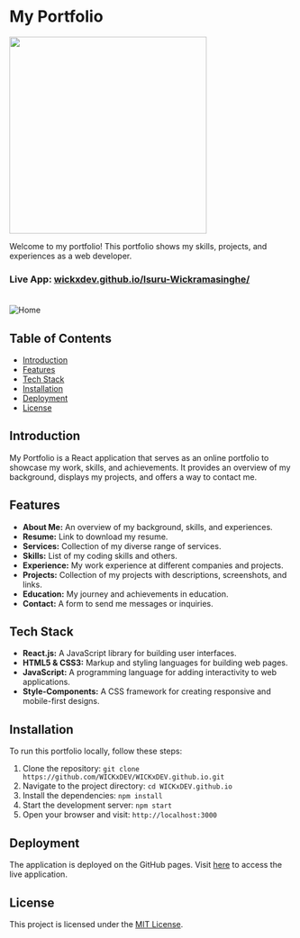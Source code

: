 # My Portfolio

<p><a href="https://github.com/wICKxDEV"><img src="https://skillicons.dev/icons?i=react,js,html,css,firebase,vscode,github" width=350></a></p>

Welcome to my portfolio! This portfolio shows my skills, projects, and experiences as a web developer.

### Live App: [wickxdev.github.io/Isuru-Wickramasinghe/](https://wickxdev.github.io/Isuru-Wickramasinghe/)<br><br>

<img src="https://cdn.discordapp.com/attachments/1026764838464139335/1258052884470435850/fp.PNG?ex=6686a48d&is=6685530d&hm=91e6cb37fc784a17fb810479cc82de6eed621a3e09414982e0e1fd92c954c9cc&" alt="Home">

## Table of Contents

- [Introduction](#introduction)
- [Features](#features)
- [Tech Stack](#tech-stack)
- [Installation](#installation)
- [Deployment](#deployment)
- [License](#license)

## Introduction

My Portfolio is a React application that serves as an online portfolio to showcase my work, skills, and achievements. It provides an overview of my background, displays my projects, and offers a way to contact me.

## Features

- **About Me:** An overview of my background, skills, and experiences.
- **Resume:** Link to download my resume.
- **Services:** Collection of my diverse range of services.
- **Skills:** List of my coding skills and others.
- **Experience:** My work experience at different companies and projects.
- **Projects:** Collection of my projects with descriptions, screenshots, and links.
- **Education:** My journey and achievements in education.
- **Contact:** A form to send me messages or inquiries.

## Tech Stack

- **React.js:** A JavaScript library for building user interfaces.
- **HTML5 & CSS3:** Markup and styling languages for building web pages.
- **JavaScript:** A programming language for adding interactivity to web applications.
- **Style-Components:** A CSS framework for creating responsive and mobile-first designs.

## Installation

To run this portfolio locally, follow these steps:

1. Clone the repository: `git clone https://github.com/WICKxDEV/WICKxDEV.github.io.git`
2. Navigate to the project directory: `cd WICKxDEV.github.io`
3. Install the dependencies: `npm install`
4. Start the development server: `npm start`
5. Open your browser and visit: `http://localhost:3000`

## Deployment

The application is deployed on the GitHub pages. Visit [here](https://WICKxDEV.github.io) to access the live application.

## License

This project is licensed under the [MIT License](https://github.com/git/git-scm.com/blob/main/MIT-LICENSE.txt).

